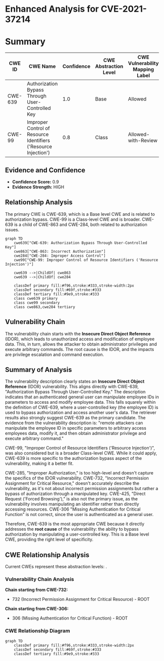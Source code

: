 # Enhanced Analysis for CVE-2021-37214

# Summary
| CWE ID | CWE Name | Confidence | CWE Abstraction Level | CWE Vulnerability Mapping Label | CWE-Vulnerability Mapping Notes |
|---|---|---|---|---|---|
| CWE-639 | Authorization Bypass Through User-Controlled Key | 1.0 | Base | Allowed | Primary CWE |
| CWE-99 | Improper Control of Resource Identifiers ('Resource Injection') | 0.8 | Class | Allowed-with-Review | Secondary Candidate |

## Evidence and Confidence

*   **Confidence Score:** 0.9
*   **Evidence Strength:** HIGH

## Relationship Analysis
The primary CWE is CWE-639, which is a Base level CWE and is related to authorization bypass. CWE-99 is a Class-level CWE and is broader. CWE-639 is a child of CWE-863 and CWE-284, both related to authorization issues.

```mermaid
graph TD
    cwe639["CWE-639: Authorization Bypass Through User-Controlled Key"]
    cwe863["CWE-863: Incorrect Authorization"]
    cwe284["CWE-284: Improper Access Control"]
    cwe99["CWE-99: Improper Control of Resource Identifiers ('Resource Injection')"]

    cwe639 -->|ChildOf| cwe863
    cwe639 -->|ChildOf| cwe284
    
    classDef primary fill:#f96,stroke:#333,stroke-width:2px
    classDef secondary fill:#69f,stroke:#333
    classDef tertiary fill:#9e9,stroke:#333
    class cwe639 primary
    class cwe99 secondary
    class cwe863,cwe284 tertiary
```

## Vulnerability Chain
The vulnerability chain starts with the **Insecure Direct Object Reference** (IDOR), which leads to unauthorized access and modification of employee data. This, in turn, allows the attacker to obtain administrator privileges and execute arbitrary commands. The root cause is the IDOR, and the impacts are privilege escalation and command execution.

## Summary of Analysis
The vulnerability description clearly states an **Insecure Direct Object Reference** (IDOR) vulnerability. This aligns directly with CWE-639, "Authorization Bypass Through User-Controlled Key." The description indicates that an authenticated general user can manipulate employee IDs in parameters to access and modify employee data. This falls squarely within the definition of CWE-639, where a user-controlled key (the employee ID) is used to bypass authorization and access another user's data. The retriever results also strongly suggest CWE-639 as the primary candidate. The evidence from the vulnerability description is: "remote attackers can manipulate the employee ID in specific parameters to arbitrary access employees data, modify it, and then obtain administrator privilege and execute arbitrary command."

CWE-99, "Improper Control of Resource Identifiers ('Resource Injection')", was also considered but is a broader Class-level CWE. While it could apply, CWE-639 is more specific to the authorization bypass aspect of the vulnerability, making it a better fit.

CWE-285, "Improper Authorization," is too high-level and doesn't capture the specifics of the IDOR vulnerability. CWE-732, "Incorrect Permission Assignment for Critical Resource," doesn't accurately describe the vulnerability, as it's not about incorrect permission assignments but rather a bypass of authorization through a manipulated key. CWE-425, "Direct Request ('Forced Browsing')," is also not the primary issue, as the vulnerability involves manipulating an identifier rather than directly accessing resources. CWE-306 "Missing Authentication for Critical Function" is not correct, since the user is authenticated as a general user.

Therefore, CWE-639 is the most appropriate CWE because it directly addresses the **root cause** of the vulnerability: the ability to bypass authorization by manipulating a user-controlled key. This is a Base level CWE, providing the right level of specificity.


## CWE Relationship Analysis

Current CWEs represent these abstraction levels: .


### Vulnerability Chain Analysis

**Chain starting from CWE-732:**
- 732 (Incorrect Permission Assignment for Critical Resource) - ROOT


**Chain starting from CWE-306:**
- 306 (Missing Authentication for Critical Function) - ROOT



### CWE Relationship Diagram

```mermaid
graph TD
    classDef primary fill:#f96,stroke:#333,stroke-width:2px
    classDef secondary fill:#69f,stroke:#333
    classDef tertiary fill:#9e9,stroke:#333
```